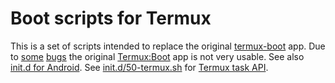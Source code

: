 # Boot scripts for Termux
This is a set of scripts intended to replace the original [termux-boot](https://github.com/termux/termux-boot) app.
Due to [some](https://github.com/termux/termux-boot/issues/9) [bugs](https://github.com/termux/termux-boot/issues/20)
the original [Termux:Boot](https://play.google.com/store/apps/details?id=com.termux.boot) app is not very usable.
See also [init.d for Android](https://github.com/roman-rybalko/android-init.d).
See [init.d/50-termux.sh](init.d/50-termux.sh) for [Termux task API](https://github.com/termux/termux-boot/blob/e8f78f6b7/app/src/main/java/com/termux/boot/BootJobService.java#L25).
